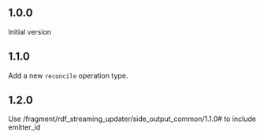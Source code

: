## 1.0.0
Initial version
## 1.1.0
Add a new `reconcile` operation type.
## 1.2.0
Use /fragment/rdf_streaming_updater/side_output_common/1.1.0# to include emitter_id